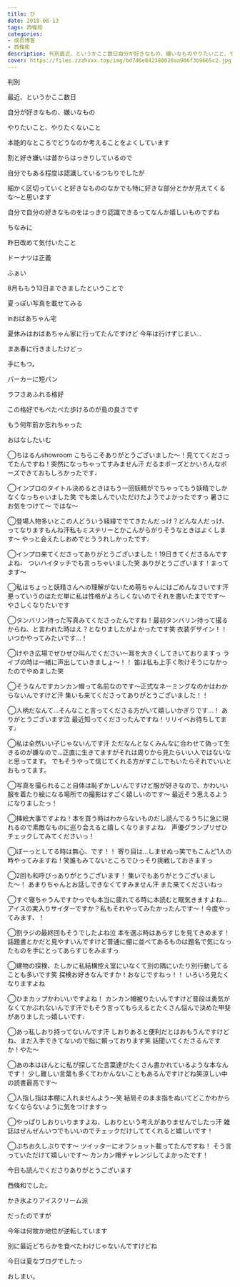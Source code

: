 ```yaml
---
title: び
date: 2018-08-13
tags: 西條和
categories: 
- 成员博客
- 西條和
description: 判別最近、というかここ数日自分が好きなもの、嫌いなものやりたいこと、やりたくないこと...
cover: https://files.zzzhxxx.top/img/bd7d6e842388020aa906f3b9665c2.jpg 
---
```













判別
















最近、というかここ数日











自分が好きなもの、嫌いなもの











やりたいこと、やりたくないこと














本能的なところでどうなのか考えることをよくしています












割と好き嫌いは昔からはっきりしているので









自分でもある程度は認識しているつもりでしたが












細かく区切っていくと好きなもののなかでも特に好きな部分とかが見えてくるな〜と思います


















自分で自分の好きなものをはっきり認識できるってなんか嬉しいものですね











ちなみに












昨日改めて気付いたこと















ドーナツは正義























ふぁい

















8月ももう13日まできましたということで











夏っぽい写真を載せてみる













inおばあちゃん宅














夏休みはおばあちゃん家に行ってたんですけど
今年は行けずじまい…











まあ春に行きましたけどっ



















手にもつ。














パーカーに短パン









ラフさあふれる格好









この格好でもぺたぺた歩けるのが島の良さです













もう何年前か忘れちゃった











おはなしたいむ





◯ちはるんshowroom こちらこそありがとうございました〜！見ててくださってたんですね！突然になっちゃってすみません汗
だるまポーズとかいろんなポーズできておもしろかったです♩







◯インプロのタイトル決めるときはもう一回妖精がでちゃってもう妖精でしかなくなっちゃいました笑
でも楽しんでいただけたようでよかったですっ
暑さにお気をつけて〜
ではな〜





◯登場人物多いとこの人どういう経緯ででてきたんだっけ？どんな人だっけ、ってなりますもんね汗私もミステリーとかこんがらがりそうなときはよくします〜
やっと会えたしおめでとううれしかったです♩






◯インプロ来てくださってありがとうございました！19日きてくださるんですよね♩
ついハイタッチでも言っちゃいました笑
ありがとうございます！まってます〜





◯私はちょっと妖精さんへの理解がないため萌ちゃんにはごめんなさいです汗
悪っていうのはただ単に私は性格がよろしくないのでそれを書いたまでです〜
やさしくなりたいです




◯タンバリン持った写真みてくださったんですね！最初タンバリン持って撮るからね、と言われた時はえ？となりましたがよかったです笑
衣装デザイン！！いつかやってみたいです…！





◯けやき広場でぜひぜひ叫んでください〜耳を大きくしてきいておりますっ
ライブの時は一緒に声出していきましょ〜！！
笛は私も上手く吹けそうになかったのでやめました笑






◯そうなんですカンカン帽って名前なのです〜正式なネーミングなのかはわからないんですけど汗
集いも来てくださってありがとうございました！！






◯人柄だなんて…そんなこと言ってくださる方がいて嬉しいかぎりです…！
ありがとうございます泣
最近知ってくださったんですね！リリイベお待ちしてます♩






◯私は全然いい子じゃないんです汗
ただなんとなくみんなに合わせて偽って生きるのが嫌なので…正直に生きてますがそれは周りから見たらいい人ではないなと思ってます。
でもそうやって信じてくれる方がすこしでもいたらそれでいいとおもってます。








◯写真を撮られること自体は恥ずかしいんですけど服が好きなので、かわいい服を着たり絵になる場所での撮影はすごく嬉しいのです〜
最近そう思えるようになりましたっ！






◯挿絵大事ですよね！本を買う時はわからないものだし読んでるうちに急に現れるので素敵なものに巡り会えると嬉しくなりますよね♩
声優グランプリぜひチェックしてみてくださいっ！






◯ぼーっとしてる時は無心、です！！
寄り目は…しませぬっ笑でもこんど1人の時やってみますね！笑誰もみてないところでひっそり挑戦しておきますっ







◯2回も和呼びっありがとうございます！
集いでもありがとうございました〜！
あまりちゃんとお話しできなくてすみません汗
また来てくださいねっ






◯すぐ寝ちゃうんですかっでも本当に疲れてる時に本読むと眠気きますよね…
アイスの実入りサイダーですか？私もそれやってみたかったんです〜！今度やってみます、！





◯割ラジの最終回もそうでしたよね泣
本を選ぶ時はあらすじを見てきめます！話題書とかだと見やすいんですけど普通に棚に並べてあるものは題名で気になったものを手にとってあらすじをみますっ





◯建物の探検、たしかに私結構控え室にいなくて別の隅にいたり別行動してることも多いです笑
探検お好きなんですか！おなじですねっ！！
いろいろ見たくなりますよね






◯ひまカップかわいいですよね！
カンカン帽被りたいんですけど普段は勇気がなくてかぶれないんです汗でもそう言ってもらえるとたくさん悩んで決めた甲斐がありましたっ嬉しいです♩







◯あっ私しおり持ってないんです汗
しおりあると便利だとはおもうんですけどね、まだ入手できてないので指に頼っております笑
話聞いてくださるんですか！やた〜





◯あの本はほんとに私が探してた言葉達がたくさん書かれているような本なんです！
少し難しい言葉も多くてわかんないこともあるんですけどね笑涼しい中の読書最高です〜






◯人指し指は本棚に入れませんよう〜笑
結局そのまま指をぬいてどこかわからなくならないように気をつけますっ





◯やっぱりしおりいりますよね、しおりという考えがありませんでしたっ汗
雑誌はぜんぜんいつでもいいのでチェックだけしててくれると嬉しいです！







◯ぷちお久しぶりです〜
ツイッターにオフショット載ってたんですね！
そう言っていただけて嬉しいです〜
カンカン帽チャレンジしてよかったです！










今日も読んでくださりありがとうございます












西條和でした。







かき氷よりアイスクリーム派







だったのですが











今年は何故か地位が逆転しています











別に最近どちらかを食べたわけじゃないんですけどね













今日は夏なブログでしたっ




おしまい。


